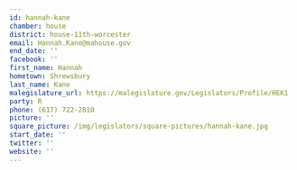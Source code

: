```yaml
---
id: hannah-kane
chamber: house
district: house-11th-worcester
email: Hannah.Kane@mahouse.gov
end_date: ''
facebook: ''
first_name: Hannah
hometown: Shrewsbury
last_name: Kane
malegislature_url: https://malegislature.gov/Legislators/Profile/HEK1
party: R
phone: (617) 722-2810
picture: ''
square_picture: /img/legislators/square-pictures/hannah-kane.jpg
start_date: ''
twitter: ''
website: ''
---
```

